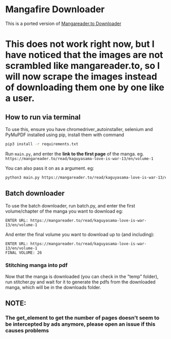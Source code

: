 # Mangafire Downloader

This is a ported version of [Mangareader.to Downloader](https://github.com/1s0n/Mangareader-Downloader-v2/)

# This does not work right now, but I have noticed that the images are not scrambled like mangareader.to, so I will now scrape the images instead of downloading them one by one like a user.

## How to run via terminal
To use this, ensure you have chromedriver_autoinstaller, selenium and PyMuPDF installed using pip, install them with command
```bash
pip3 install -r requirements.txt
```
Run ```main.py```, and enter the __link to the first page__ of the manga. eg. ```https://mangareader.to/read/kaguyasama-love-is-war-13/en/volume-1```

You can also pass it on as a argument. eg:
```bash
python3 main.py https://mangareader.to/read/kaguyasama-love-is-war-13/en/volume-1
```

## Batch downloader
To use the batch downloader, run batch.py, and enter the first volume/chapter of the manga you want to download
eg:
```
ENTER URL: https://mangareader.to/read/kaguyasama-love-is-war-13/en/volume-1
```
And enter the final volume you want to download up to (and including):
```
ENTER URL: https://mangareader.to/read/kaguyasama-love-is-war-13/en/volume-1
FINAL VOLUME: 26
```


### Stitching manga into pdf
Now that the manga is downloaded (you can check in the "temp" folder), run stitcher.py and wait for it to generate the pdfs from the downloaded manga, which will be in the downloads folder. 

## NOTE: 
### The get_element to get the number of pages doesn't seem to be intercepted by ads anymore, please open an issue if this causes problems
